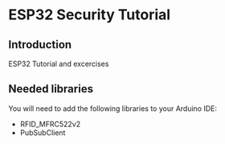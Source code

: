 # ESP32 Security Tutorial

## Introduction

ESP32 Tutorial and excercises

## Needed libraries

You will need to add the following libraries to your Arduino IDE:
- RFID_MFRC522v2
- PubSubClient
